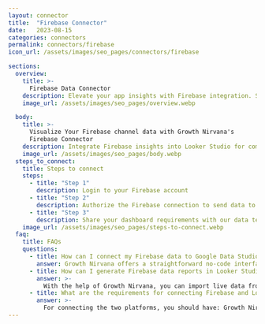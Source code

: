 ```yaml
---
layout: connector
title:  "Firebase Connector"
date:   2023-08-15
categories: connectors
permalink: connectors/firebase
icon_url: /assets/images/seo_pages/connectors/firebase

sections:
  overview:
    title: >-
      Firebase Data Connector
    description: Elevate your app insights with Firebase integration. Seamlessly merge app data from Firebase with Looker Studio's analytical capabilities, unlocking insights that shape user experiences, engagement strategies, and operational efficiency.
    image_url: /assets/images/seo_pages/overview.webp

  body:
    title: >-
      Visualize Your Firebase channel data with Growth Nirvana's
      Firebase Connector
    description: Integrate Firebase insights into Looker Studio for comprehensive app analytics that guide your app strategies.
    image_url: /assets/images/seo_pages/body.webp
  steps_to_connect:
    title: Steps to connect
    steps:
      - title: "Step 1"
        description: Login to your Firebase account
      - title: "Step 2"
        description: Authorize the Firebase connection to send data to Growth Nirvana
      - title: "Step 3"
        description: Share your dashboard requirements with our data team. We will build the report for you.
    image_url: /assets/images/seo_pages/steps-to-connect.webp
  faq:
    title: FAQs
    questions:
      - title: How can I connect my Firebase data to Google Data Studio/Looker Studio?
        answer: Growth Nirvana offers a straightforward no-code interface to connect to Firebase data sources.
      - title: How can I generate Firebase data reports in Looker Studio?
        answer: >-
          With the help of Growth Nirvana, you can import live data from Firebase into Looker Studio. These data can be viewed in charts, tables, and dashboards to generate branded reports that can be shared instantly.
      - title: What are the requirements for connecting Firebase and Looker Studio?
        answer: >-
          For connecting the two platforms, you should have: Growth Nirvana Account and Firebase Ads Account
---
```

